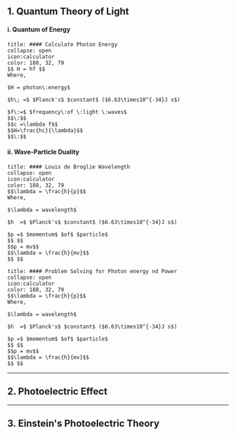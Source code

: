
## 1. Quantum Theory of Light
#### i. Quantum of Energy

```ad-note
title: #### Calculate Photon Energy
collapse: open
icon:calculator
color: 188, 32, 79
$$ H = hf $$
Where, 

$H = photon\:energy$

$h\; =$ $Planck's$ $constant$ ($6.63\times10^{-34}J s$)

$f\:=$ $frequency\:of \:light \:waves$
$$\:$$
$$c =\lambda f$$
$$H=\frac{hc}{\lambda}$$
$$\:$$
```


#### ii. Wave-Particle Duality
```ad-note
title: #### Louis de Broglie Wavelength
collapse: open
icon:calculator
color: 188, 32, 79
$$\lambda = \frac{h}{p}$$
Where,

$\lambda = wavelength$

$h  =$ $Planck's$ $constant$ ($6.63\times10^{-34}J s$)

$p =$ $momentum$ $of$ $particle$
$$ $$
$$p = mv$$
$$\lambda = \frac{h}{mv}$$
$$ $$
```

```ad-note
title: #### Problem Solving for Photon energy nd Power
collapse: open
icon:calculator
color: 188, 32, 79
$$\lambda = \frac{h}{p}$$
Where,

$\lambda = wavelength$

$h  =$ $Planck's$ $constant$ ($6.63\times10^{-34}J s$)

$p =$ $momentum$ $of$ $particle$
$$ $$
$$p = mv$$
$$\lambda = \frac{h}{mv}$$
$$ $$
```

---
## 2. Photoelectric Effect
---

## 3. Einstein's Photoelectric Theory